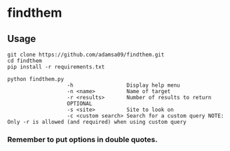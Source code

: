 # findthem
## Usage
`git clone https://github.com/adamsa09/findthem.git`\
`cd findthem`\
`pip install -r requirements.txt`
```
python findthem.py
                   -h                 Display help menu
                   -n <name>          Name of target
                   -r <results>       Number of results to return
                   OPTIONAL
                   -s <site>          Site to look on
                   -c <custom search> Search for a custom query NOTE: Only -r is allowed (and required) when using custom query
```
### Remember to put options in double quotes.
